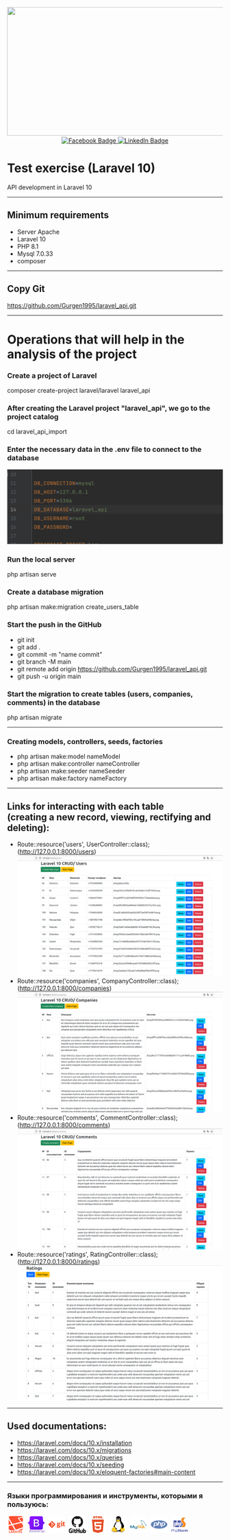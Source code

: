 <div id="header" align="center">
  <img src="https://media.giphy.com/media/qgQUggAC3Pfv687qPC/giphy.gif" width="600" height="300"/>
</div>

<div id="badges" align="center">
   <a href="https://www.facebook.com/gurgen1995">
    <img src="https://img.shields.io/badge/Facebook-blue?style=for-the-badge&logo=facebook&logoColor=white" alt="Facebook Badge"/>
  </a>
   <a href="https://www.linkedin.com/in/%D0%B3%D1%83%D1%80%D0%B3%D0%B5%D0%BD-%D0%BC%D0%BA%D1%80%D1%82%D1%87%D1%8F%D0%BD-15073627a">
    <img src="https://img.shields.io/badge/LinkedIn-blue?style=for-the-badge&logo=linkedin&logoColor=white" alt="LinkedIn Badge"/>
  </a>
</div>

Test exercise (Laravel 10)
=============

API development in Laravel 10
____________
Minimum requirements
------------

* Server Apache
* Laravel 10
* PHP 8.1
* Mysql 7.0.33
* composer
____________
## Copy Git

https://github.com/Gurgen1995/laravel_api.git
____________
# Operations that will help in the analysis of the project

### Create a project of Laravel

composer create-project laravel/laravel laravel_api

### After creating the Laravel project "laravel_api", we go to the project catalog

cd laravel_api_import

### Enter the necessary data in the .env file to connect to the database

![env.png](env.png)

### Run the local server
php artisan serve

### Create a database migration

php artisan make:migration create_users_table

### Start the push in the GitHub

- git init
- git add .
- git commit -m "name commit"
- git branch -M main
- git remote add origin https://github.com/Gurgen1995/laravel_api.git
- git push -u origin main

### Start the migration to create tables (users, companies, comments) in the database

php artisan migrate
____________
### Creating models, controllers, seeds, factories

- php artisan make:model nameModel
- php artisan make:controller nameController
- php artisan make:seeder nameSeeder
- php artisan make:factory nameFactory

____________
## Links for interacting with each table <br>(creating a new record, viewing, rectifying and deleting):

- Route::resource('users', UserController::class);
  (http://127.0.0.1:8000/users)
![users.png](users.png)
- Route::resource('companies', CompanyController::class);
  (http://127.0.0.1:8000/companies)
![companies.png](companies.png)
- Route::resource('comments', CommentController::class);
  (http://127.0.0.1:8000/comments)
 ![comments.png](comments.png)
- Route::resource('ratings', RatingController::class);
  (http://127.0.0.1:8000/ratings)
![top.png](top.png)

---
## Used documentations:

- https://laravel.com/docs/10.x/installation
- https://laravel.com/docs/10.x/migrations
- https://laravel.com/docs/10.x/queries
- https://laravel.com/docs/10.x/seeding
- https://laravel.com/docs/10.x/eloquent-factories#main-content
---

### Языки программирования и инструменты, которыми я пользуюсь:
<div>

<img src='icons/laravel-plain-wordmark.svg' title="React" alt="React" width="40" height="40"/>&nbsp;
<img src='icons/bootstrap-original-wordmark.svg' title="Spring" alt="Spring" width="40" height="40"/>&nbsp;
<img src='icons/git-plain-wordmark.svg' title="Redux" alt="Redux " width="40" height="40"/>&nbsp;
<img src='icons/github-original-wordmark.svg'  title="CSS3" alt="CSS" width="40" height="40"/>&nbsp;
<img src='icons/html5-plain-wordmark.svg' title="HTML5" alt="HTML" width="40" height="40"/>&nbsp;
<img src='icons/linux-original.svg'  alt="Gatsby" width="40" height="40"/>&nbsp;
<img src='icons/mysql-original-wordmark.svg' title="MySQL"  alt="MySQL" width="40" height="40"/>&nbsp;
<img src='icons/php-plain.svg' title="NodeJS" alt="NodeJS" width="40" height="40"/>&nbsp;
<img src='icons/phpstorm-original-wordmark.svg' title="AWS" alt="AWS" width="40" height="40"/>&nbsp;

</div>
